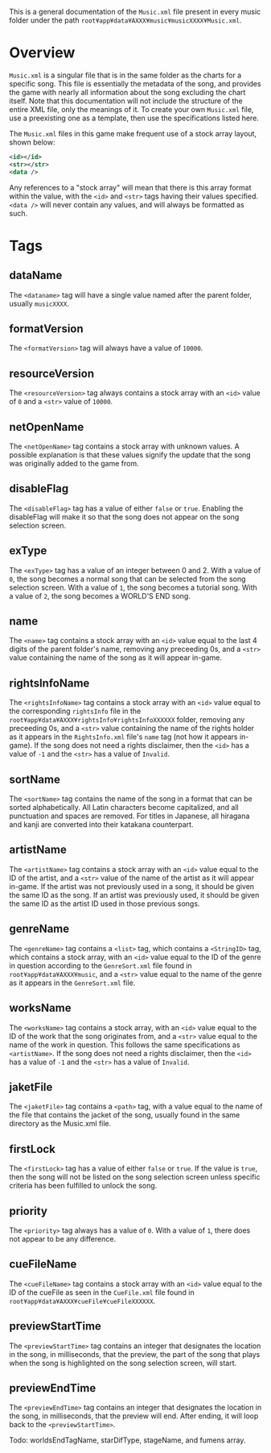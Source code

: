 This is a general documentation of the ``Music.xml`` file present in every music folder under the path ``root¥app¥data¥AXXX¥music¥musicXXXX¥Music.xml``. 

# Overview

``Music.xml`` is a singular file that is in the same folder as the charts for a specific song. This file is essentially the metadata of the song, and provides the game with nearly all information about the song excluding the chart itself. Note that this documentation will not include the structure of the entire XML file, only the meanings of it. To create your own ``Music.xml`` file, use a preexisting one as a template, then use the specifications listed here.

The ``Music.xml`` files in this game make frequent use of a stock array layout, shown below:

```xml
<id></id>
<str></str>
<data />
```

Any references to a "stock array" will mean that there is this array format within the value, with the ``<id>`` and ``<str>`` tags having their values specified. ``<data />`` will never contain any values, and will always be formatted as such.

# Tags

## dataName

The ``<dataname>`` tag will have a single value named after the parent folder, usually ``musicXXXX``.

## formatVersion

The ``<formatVersion>`` tag will always have a value of ``10000``.

## resourceVersion

The ``<resourceVersion>`` tag always contains a stock array with an ``<id>`` value of ``0`` and a ``<str>`` value of ``10000``.

## netOpenName

The ``<netOpenName>`` tag contains a stock array with unknown values. A possible explanation is that these values signify the update that the song was originally added to the game from.

## disableFlag

The ``<disableFlag>`` tag has a value of either ``false`` or ``true``. Enabling the disableFlag will make it so that the song does not appear on the song selection screen.

## exType

The ``<exType>`` tag has a value of an integer between 0 and 2. With a value of ``0``, the song becomes a normal song that can be selected from the song selection screen. With a value of ``1``, the song becomes a tutorial song. With a value of ``2``, the song becomes a WORLD'S END song.

## name

The ``<name>`` tag contains a stock array with an ``<id>`` value equal to the last 4 digits of the parent folder's name, removing any preceeding 0s, and a ``<str>`` value containing the name of the song as it will appear in-game.

## rightsInfoName

The ``<rightsInfoName>`` tag contains a stock array with an ``<id>`` value equal to the corresponding ``rightsInfo`` file in the ``root¥app¥data¥AXXX¥rightsInfo¥rightsInfoXXXXXX`` folder, removing any preceeding 0s, and a ``<str>`` value containing the name of the rights holder as it appears in the ``RightsInfo.xml`` file's ``name`` tag (not how it appears in-game). If the song does not need a rights disclaimer, then the ``<id>`` has a value of ``-1`` and the ``<str>`` has a value of ``Invalid``.

## sortName

The ``<sortName>`` tag contains the name of the song in a format that can be sorted alphabetically. All Latin characters become capitalized, and all punctuation and spaces are removed. For titles in Japanese, all hiragana and kanji are converted into their katakana counterpart.

## artistName

The ``<artistName>`` tag contains a stock array with an ``<id>`` value equal to the ID of the artist, and a ``<str>`` value of the name of the artist as it will appear in-game. If the artist was not previously used in a song, it should be given the same ID as the song. If an artist was previously used, it should be given the same ID as the artist ID used in those previous songs.

## genreName

The ``<genreName>`` tag contains a ``<list>`` tag, which contains a ``<StringID>`` tag, which contains a stock array, with an ``<id>`` value equal to the ID of the genre in question according to the ``GenreSort.xml`` file found in ``root¥app¥data¥AXXX¥music``, and a ``<str>`` value equal to the name of the genre as it appears in the ``GenreSort.xml`` file.

## worksName

The ``<worksName>`` tag contains a stock array, with an ``<id>`` value equal to the ID of the work that the song originates from, and a ``<str>`` value equal to the name of the work in question. This follows the same specifications as ``<artistName>``. If the song does not need a rights disclaimer, then the ``<id>`` has a value of ``-1`` and the ``<str>`` has a value of ``Invalid``.

## jaketFile

The ``<jaketFile>`` tag contains a ``<path>`` tag, with a value equal to the name of the file that contains the jacket of the song, usually found in the same directory as the Music.xml file.

## firstLock

The ``<firstLock>`` tag has a value of either ``false`` or ``true``. If the value is ``true``, then the song will not be listed on the song selection screen unless specific criteria has been fulfilled to unlock the song.

## priority

The ``<priority>`` tag always has a value of ``0``. With a value of ``1``, there does not appear to be any difference.

## cueFileName

The ``<cueFileName>`` tag contains a stock array with an ``<id>`` value equal to the ID of the cueFile as seen in the ``CueFile.xml`` file found in ``root¥app¥data¥AXXX¥cueFile¥cueFileXXXXXX``.

## previewStartTime

The ``<previewStartTime>`` tag contains an integer that designates the location in the song, in milliseconds, that the preview, the part of the song that plays when the song is highlighted on the song selection screen, will start.

## previewEndTime

The ``<previewEndTime>`` tag contains an integer that designates the location in the song, in milliseconds, that the preview will end. After ending, it will loop back to the ``<previewStartTime>``.

Todo: worldsEndTagName, starDifType, stageName, and fumens array.